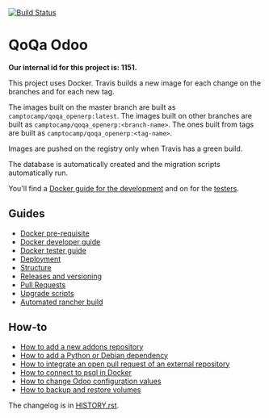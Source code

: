 [![Build Status](https://travis-ci.com/camptocamp/qoqa_openerp.svg?token=3A3ZhwttEcmdqp7JzQb7&branch=master)](https://travis-ci.com/camptocamp/qoqa_openerp)

# QoQa Odoo

**Our internal id for this project is: 1151.**

This project uses Docker.
Travis builds a new image for each change on the branches and for each new tag.

The images built on the master branch are built as `camptocamp/qoqa_openerp:latest`.
The images built on other branches are built as `camptocamp/qoqa_openerp:<branch-name>`.
The ones built from tags are built as `camptocamp/qoqa_openerp:<tag-name>`.

Images are pushed on the registry only when Travis has a green build.

The database is automatically created and the migration scripts
automatically run.

You'll find a [Docker guide for the development](./docs/docker-dev.md) and on for the [testers](./docs/docker-test.md).

## Guides

* [Docker pre-requisite](./docs/prerequisites.md)
* [Docker developer guide](./docs/docker-dev.md)
* [Docker tester guide](./docs/docker-test.md)
* [Deployment](./docs/deployment.md)
* [Structure](./docs/structure.md)
* [Releases and versioning](./docs/releases.md)
* [Pull Requests](./docs/pull-requests.md)
* [Upgrade scripts](./docs/upgrade-scripts.md)
* [Automated rancher build](./docs/rancher.md)

## How-to

* [How to add a new addons repository](./docs/how-to-add-repo.md)
* [How to add a Python or Debian dependency](./docs/how-to-add-dependency.md)
* [How to integrate an open pull request of an external repository](./docs/how-to-integrate-pull-request.md)
* [How to connect to psql in Docker](./docs/how-to-connect-to-docker-psql.md)
* [How to change Odoo configuration values](./docs/how-to-set-odoo-configuration-values.md)
* [How to backup and restore volumes](./docs/how-to-backup-and-restore-volumes.md)

The changelog is in [HISTORY.rst](HISTORY.rst).
